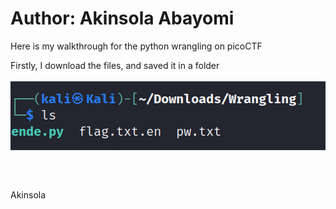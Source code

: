 # Author: Akinsola Abayomi

Here is my walkthrough for the python wrangling on picoCTF

Firstly, I download the files, and saved it in a folder <br /> </br>
![Screesshot](./image.png)

<br />

##
Akinsola

